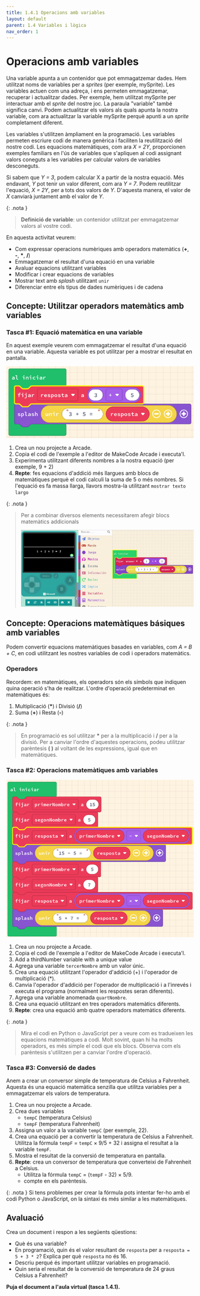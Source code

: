 ```yaml
---
title: 1.4.1 Operacions amb variables
layout: default 
parent: 1.4 Variables i lògica
nav_order: 1
---
```


# Operacions amb variables

Una variable apunta a un contenidor que pot emmagatzemar dades. Hem utilitzat noms de variables per a _sprites_ (per exemple, mySprite). Les variables actuen com una adreça, i ens permeten emmagatzemar, recuperar i actualitzar dades. Per exemple, hem utilitzat mySprite per interactuar amb el _sprite_ del nostre joc. La paraula "variable" també significa canvi. Podem actualitzar els valors als quals apunta la nostra variable, com ara actualitzar la variable mySprite perquè apunti a un _sprite_ completament diferent.

Les variables s'utilitzen àmpliament en la programació. Les variables permeten escriure codi de manera genèrica i faciliten la reutilització del nostre codi. Les equacions matemàtiques, com ara _X = 2Y_, proporcionen exemples familiars en l'ús de variables que s'apliquen al codi assignant valors coneguts a les variables per calcular valors de variables desconeguts.

Si sabem que _Y = 3_, podem calcular X a partir de la nostra equació. Més endavant, _Y_ pot tenir un valor diferent, com ara _Y = 7_. Podem reutilitzar l'equació, _X = 2Y_, per a tots dos valors de _Y_. D'aquesta manera, el valor de _X_ canviarà juntament amb el valor de _Y_.

{: .nota }
> **Definició de variable**: un contenidor utilitzat per emmagatzemar valors al vostre codi. 

En aquesta activitat veurem:

- Com expressar operacions numèriques amb operadors matemàtics (**+**, **-**, __*__, **/**)
- Emmagatzemar el resultat d'una equació en una variable
- Avaluar equacions utilitzant variables
- Modificar i crear equacions de variables
- Mostrar text amb _splash_ utilitzant `unir`
- Diferenciar entre els tipus de dades numèriques i de cadena

## Concepte: Utilitzar operadors matemàtics amb variables

### Tasca #1: Equació matemàtica en una variable

En aquest exemple veurem com emmagatzemar el resultat d'una equació en una variable. Aquesta variable es pot utilitzar per a mostrar el resultat en pantalla.

![alt text](../../images/variables_1.png)


1. Crea un nou projecte a Arcade.
2. Copia el codi de l'exemple a l'editor de MakeCode Arcade i executa'l.
3. Experimenta utilitzant diferents nombres a la nostra equació (per exemple, 9 + 2)
4. **Repte**: fes equacions d'addició més llargues amb blocs de matemàtiques perquè el codi calculi la suma de 5 o més nombres. Si l'equació es fa massa llarga, llavors mostra-la utilitzant `mostrar texto largo`

{: .nota }
> Per a combinar diversos elements necessitarem afegir blocs matemàtics addicionals
> 
> ![alt text](../../images/var_suma_3_comp.gif)

## Concepte: Operacions matemàtiques básiques amb variables

Podem convertir equacions matemàtiques basades en variables, com _A = B + C_, en codi utilitzant les nostres variables de codi i operadors matemàtics.

### Operadors

Recordem: en matemàtiques, els operadors són els símbols que indiquen quina operació s'ha de realitzar. L'ordre d'operació predeterminat en matemàtiques és:

1. Multiplicació (__*__) i Divisió (**/**)
2. Suma (**+**) i Resta (**-**)

{: .nota }
> En programació es sol utilitzar __*__ per a la multiplicació i __/__ per a la divisió. Per a canviar l'ordre d'aquestes operacions, podeu utilitzar parèntesis **( )** al voltant de les expressions, igual que en matemàtiques.

### Tasca #2: Operacions matemàtiques amb variables

![alt text](../../images/variables_2.png)

1. Crea un nou projecte a Arcade.
2. Copia el codi de l'exemple a l'editor de MakeCode Arcade i executa'l.
3. Add a thirdNumber variable with a unique value
4. Agrega una variable `tercerNombre` amb un valor únic.
5. Crea una equació utilitzant l'operador d'addició (+) i l'operador de multiplicació (*).
6. Canvia l'operador d'addició per l'operador de multiplicació i a l'inrevés i executa el programa (normalment les respostes seran diferents).
7. Agrega una variable anomenada `quartNombre`.
8. Crea una equació utilitzant en tres operadors matemàtics diferents.
9. **Repte**: crea una equació amb quatre operadors matemàtics diferents.

{: .nota }
> Mira el codi en Python o JavaScript per a veure com es tradueixen les equacions matemàtiques a codi. Molt sovint, quan hi ha molts operadors, es més simple el codi que els blocs. Observa com els parèntesis s'utilitzen per a canviar l'ordre d'operació.

### Tasca #3: Conversió de dades

Anem a crear un conversor simple de temperatura de Celsius a Fahrenheit. Aquesta és una equació matemàtica senzilla que utilitza variables per a emmagatzemar els valors de temperatura.

1. Crea un nou projecte a Arcade.
2. Crea dues variables
   - `tempC` (temperatura Celsius)
   - `tempF` (temperatura Fahrenheit)
3. Assigna un valor a la variable `tempC` (per exemple, 22).
4. Crea una equació per a convertir la temperatura de Celsius a Fahrenheit. Utilitza la fórmula `tempF` = `tempC` × 9/5 + 32 i assigna el resultat a la variable `tempF`.
5. Mostra el resultat de la conversió de temperatura en pantalla.
6. **Repte**: crea un conversor de temperatura que converteixi de Fahrenheit a Celsius.
    - Utilitza la fórmula `tempC` = (`tempF` - 32) × 5/9.
    - compte en els parèntesis.

{: .nota }
Si tens problemes per crear la fórmula pots intentar fer-ho amb el codi Python o JavaScript, on la sintaxi és més similar a les matemàtiques.

## Avaluació

Crea un document i respon a les següents qüestions:

- Què és una variable?
- En programació, quin és el valor resultant de `resposta` per a `resposta = 5 + 3 * 2`? Explica per què `resposta` no és 16.
- Descriu perqué és important utilitzar variables en programació.
- Quin seria el resultat de la conversió de temperatura de 24 graus Celsius a Fahrenheit? 

**Puja el document a l'aula virtual (tasca 1.4.1).**